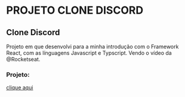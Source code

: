 # PROJETO CLONE DISCORD

<h2>Clone Discord</h2>
<p>Projeto em que desenvolvi para a minha introdução com o Framework React, com as línguagens Javascript e Typscript. Vendo o vídeo da @Rocketseat.</p>

<h3>Projeto:</h3>
<a href="https://arthurkinderman.github.io/clone_ds/" target= _blank>clique aqui</a>
